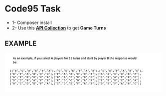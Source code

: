 # Code95 Task

* 1- Composer install
* 2- Use this **[API Collection](https://documenter.getpostman.com/view/5648391/2s9YC1WE21#95cf632e-ca4c-46a3-8498-f94ebff84423)** to get **Game Turns**  

## EXAMPLE
![img.png](img.png)
